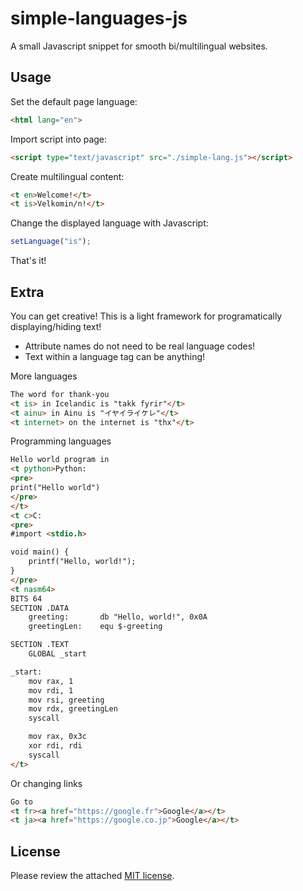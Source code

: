 # simple-languages-js
A small Javascript snippet for smooth bi/multilingual websites.

## Usage
Set the default page language:
```html
<html lang="en">
```

Import script into page:
```html
<script type="text/javascript" src="./simple-lang.js"></script>
```

Create multilingual content:
```html
<t en>Welcome!</t>
<t is>Velkomin/n!</t>
```

Change the displayed language with Javascript:
```javascript
setLanguage("is");
```

That's it!

## Extra
You can get creative!
This is a light framework for programatically displaying/hiding text!
- Attribute names do not need to be real language codes!
- Text within a language tag can be anything!

More languages
```html
The word for thank-you
<t is> in Icelandic is "takk fyrir"</t>
<t ainu> in Ainu is "イヤイライケレ"</t>
<t internet> on the internet is "thx"</t>
```

Programming languages
```html
Hello world program in
<t python>Python:
<pre>
print("Hello world")
</pre>
</t>
<t c>C:
<pre>
#import <stdio.h>

void main() {
    printf("Hello, world!");
}
</pre>
<t nasm64>
BITS 64
SECTION .DATA
    greeting:       db "Hello, world!", 0x0A
    greetingLen:    equ $-greeting

SECTION .TEXT
    GLOBAL _start

_start:
    mov rax, 1
    mov rdi, 1
    mov rsi, greeting
    mov rdx, greetingLen
    syscall

    mov rax, 0x3c
    xor rdi, rdi
    syscall
</t>
```

Or changing links
```html
Go to
<t fr><a href="https://google.fr">Google</a></t>
<t ja><a href="https://google.co.jp">Google</a></t>
```

## License
Please review the attached [MIT license](./LICENSE).
